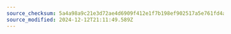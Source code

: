 ```yaml
---
source_checksum: 5a4a98a9c21e3d72ae4d6909f412e1f7b198ef902517a5e761fd4aee7f32a423
source_modified: 2024-12-12T21:11:49.589Z
---
```


